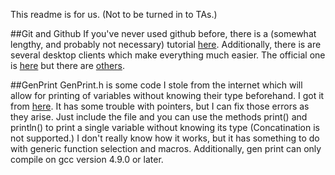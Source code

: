 This readme is for us. (Not to be turned in to TAs.)

##Git and Github
If you've never used github before, there is a (somewhat lengthy, and probably not necessary) tutorial [here](http://product.hubspot.com/blog/git-and-github-tutorial-for-beginners). Additionally, there is are several desktop clients which make everything much easier. The official one is [here](https://desktop.github.com/) but there are [others](https://git-scm.com/download/gui/linux).

##GenPrint
GenPrint.h is some code I stole from the internet which will allow for printing of variables without knowing their type beforehand. I got it from [here](http://www.robertgamble.net/2012/01/c11-generic-selections.html). It has some trouble with pointers, but I can fix those errors as they arise. Just include the file and you can use the methods print() and println() to print a single variable without knowing its type  (Concatination is not supported.) I don't really know how it works, but it has something to do with generic function selection and macros. Additionally, gen print can only compile on gcc version 4.9.0 or later. 
